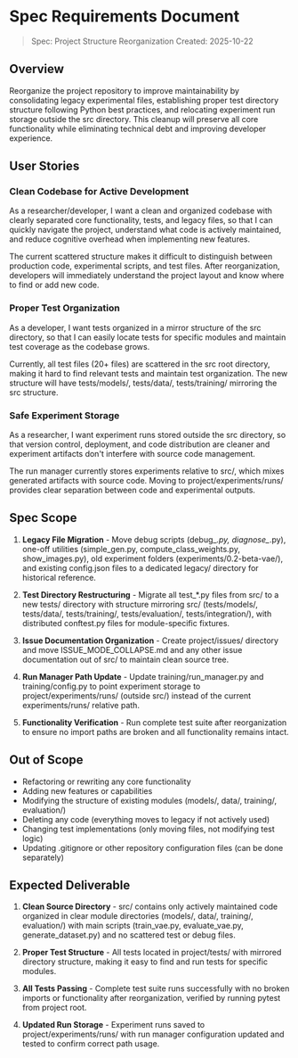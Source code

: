 # Spec Requirements Document

> Spec: Project Structure Reorganization
> Created: 2025-10-22

## Overview

Reorganize the project repository to improve maintainability by consolidating legacy experimental files, establishing proper test directory structure following Python best practices, and relocating experiment run storage outside the src directory. This cleanup will preserve all core functionality while eliminating technical debt and improving developer experience.

## User Stories

### Clean Codebase for Active Development

As a researcher/developer, I want a clean and organized codebase with clearly separated core functionality, tests, and legacy files, so that I can quickly navigate the project, understand what code is actively maintained, and reduce cognitive overhead when implementing new features.

The current scattered structure makes it difficult to distinguish between production code, experimental scripts, and test files. After reorganization, developers will immediately understand the project layout and know where to find or add new code.

### Proper Test Organization

As a developer, I want tests organized in a mirror structure of the src directory, so that I can easily locate tests for specific modules and maintain test coverage as the codebase grows.

Currently, all test files (20+ files) are scattered in the src root directory, making it hard to find relevant tests and maintain test organization. The new structure will have tests/models/, tests/data/, tests/training/ mirroring the src structure.

### Safe Experiment Storage

As a researcher, I want experiment runs stored outside the src directory, so that version control, deployment, and code distribution are cleaner and experiment artifacts don't interfere with source code management.

The run manager currently stores experiments relative to src/, which mixes generated artifacts with source code. Moving to project/experiments/runs/ provides clear separation between code and experimental outputs.

## Spec Scope

1. **Legacy File Migration** - Move debug scripts (debug_*.py, diagnose_*.py), one-off utilities (simple_gen.py, compute_class_weights.py, show_images.py), old experiment folders (experiments/0.2-beta-vae/), and existing config.json files to a dedicated legacy/ directory for historical reference.

2. **Test Directory Restructuring** - Migrate all test_*.py files from src/ to a new tests/ directory with structure mirroring src/ (tests/models/, tests/data/, tests/training/, tests/evaluation/, tests/integration/), with distributed conftest.py files for module-specific fixtures.

3. **Issue Documentation Organization** - Create project/issues/ directory and move ISSUE_MODE_COLLAPSE.md and any other issue documentation out of src/ to maintain clean source tree.

4. **Run Manager Path Update** - Update training/run_manager.py and training/config.py to point experiment storage to project/experiments/runs/ (outside src/) instead of the current experiments/runs/ relative path.

5. **Functionality Verification** - Run complete test suite after reorganization to ensure no import paths are broken and all functionality remains intact.

## Out of Scope

- Refactoring or rewriting any core functionality
- Adding new features or capabilities
- Modifying the structure of existing modules (models/, data/, training/, evaluation/)
- Deleting any code (everything moves to legacy if not actively used)
- Changing test implementations (only moving files, not modifying test logic)
- Updating .gitignore or other repository configuration files (can be done separately)

## Expected Deliverable

1. **Clean Source Directory** - src/ contains only actively maintained code organized in clear module directories (models/, data/, training/, evaluation/) with main scripts (train_vae.py, evaluate_vae.py, generate_dataset.py) and no scattered test or debug files.

2. **Proper Test Structure** - All tests located in project/tests/ with mirrored directory structure, making it easy to find and run tests for specific modules.

3. **All Tests Passing** - Complete test suite runs successfully with no broken imports or functionality after reorganization, verified by running pytest from project root.

4. **Updated Run Storage** - Experiment runs saved to project/experiments/runs/ with run manager configuration updated and tested to confirm correct path usage.
